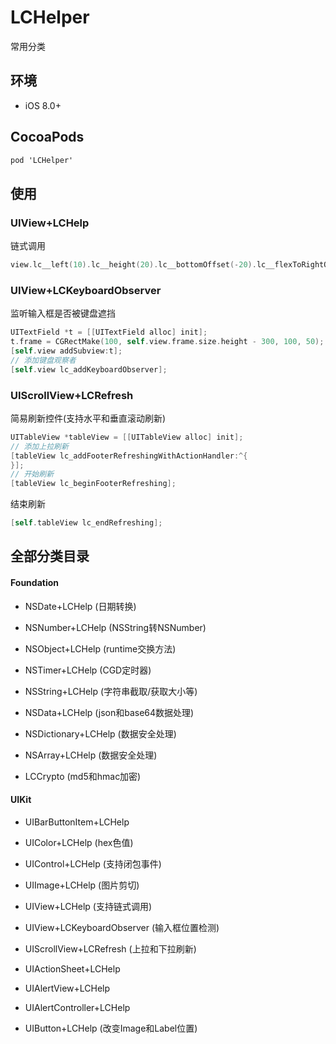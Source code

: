# LCHelper
常用分类

## 环境

- iOS 8.0+

## CocoaPods

```objective-c
pod 'LCHelper' 
```
## 使用

### UIView+LCHelp

链式调用

```objective-c
view.lc__left(10).lc__height(20).lc__bottomOffset(-20).lc__flexToRightOffset(-10);
```

### UIView+LCKeyboardObserver

监听输入框是否被键盘遮挡

```objective-c
UITextField *t = [[UITextField alloc] init];
t.frame = CGRectMake(100, self.view.frame.size.height - 300, 100, 50);
[self.view addSubview:t];
// 添加键盘观察者
[self.view lc_addKeyboardObserver];
```

### UIScrollView+LCRefresh

简易刷新控件(支持水平和垂直滚动刷新)

```objective-c
UITableView *tableView = [[UITableView alloc] init];
// 添加上拉刷新
[tableView lc_addFooterRefreshingWithActionHandler:^{
}];
// 开始刷新
[tableView lc_beginFooterRefreshing];
```

结束刷新

```objective-c
[self.tableView lc_endRefreshing];
```

## 全部分类目录

#### Foundation

- NSDate+LCHelp (日期转换)

- NSNumber+LCHelp (NSString转NSNumber)

- NSObject+LCHelp (runtime交换方法)

- NSTimer+LCHelp (CGD定时器)
- NSString+LCHelp (字符串截取/获取大小等)

- NSData+LCHelp (json和base64数据处理)

- NSDictionary+LCHelp (数据安全处理)

- NSArray+LCHelp (数据安全处理)

- LCCrypto (md5和hmac加密)

#### UIKit

- UIBarButtonItem+LCHelp

- UIColor+LCHelp (hex色值)

- UIControl+LCHelp (支持闭包事件)

- UIImage+LCHelp (图片剪切)

- UIView+LCHelp (支持链式调用)

- UIView+LCKeyboardObserver (输入框位置检测)

- UIScrollView+LCRefresh (上拉和下拉刷新)

- UIActionSheet+LCHelp

- UIAlertView+LCHelp

- UIAlertController+LCHelp

- UIButton+LCHelp (改变Image和Label位置)


